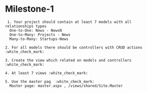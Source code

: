 
# Milestone-1
     1. Your project should contain at least 7 models with all relationships types  
      One-to-One: News - NewsN
      One-to-Many: Projects - News
      Many-to-Many: Startups-News

    2. For all models there should be controllers with CRUD actions :white_check_mark:

    3. Create the view which related on models and controllers :white_check_mark:

    4. At least 7 views :white_check_mark:

    5. Use the master pag  :white_check_mark:
      Master page: master.aspx , /views/shared/Site.Master
